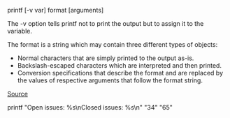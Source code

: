 printf [-v var] format [arguments]

The -v option tells printf not to print the output but to assign it to the variable.

The format is a string which may contain three different types of objects:
- Normal characters that are simply printed to the output as-is.
- Backslash-escaped characters which are interpreted and then printed.
- Conversion specifications that describe the format and are replaced by the values of respective arguments that follow the format string.

[Source](https://linuxize.com/post/bash-printf-command/)

printf "Open issues: %s\nClosed issues: %s\n" "34" "65"
